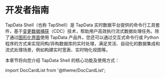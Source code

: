 # 开发者指南

TapData Shell（也称 TapShell）是 TapData 实时数据平台提供的命令行工具套件，基于[变更数据捕获](../introduction/change-data-capture-mechanism.md)（CDC）技术，帮助用户高效执行流式数据处理任务。除了通过[图形化界面](../user-guide/data-development/create-task.md)使用 TapData 产品外，您还可以通过交互式命令行或 Python 程序的方式来实现同构/异构数据库的实时处理，满足灵活、自动化的数据集成和流式处理场景，例如构建实时宽表、实时物化视图等。

本章节将向您介绍 TapData Shell 的核心功能及使用方式：

import DocCardList from '@theme/DocCardList';

<DocCardList />
